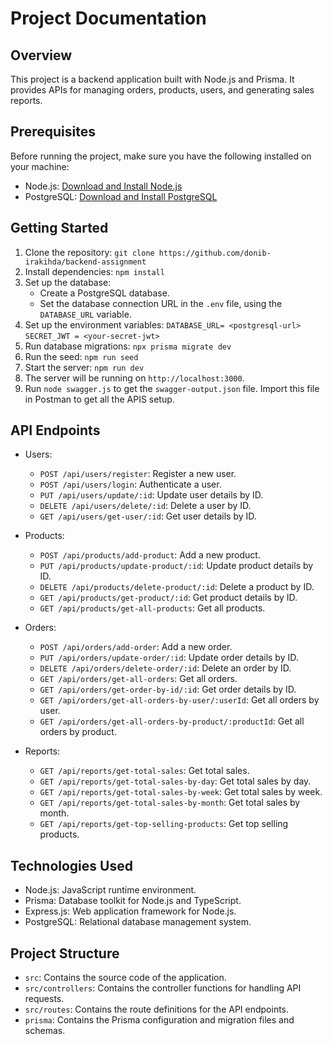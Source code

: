 # Project Documentation

## Overview

This project is a backend application built with Node.js and Prisma. It provides APIs for managing orders, products, users, and generating sales reports.

## Prerequisites

Before running the project, make sure you have the following installed on your machine:

- Node.js: [Download and Install Node.js](https://nodejs.org)
- PostgreSQL: [Download and Install PostgreSQL](https://www.postgresql.org)

## Getting Started

1. Clone the repository: `git clone https://github.com/donib-irakihda/backend-assignment`
2. Install dependencies: `npm install`
3. Set up the database:
   - Create a PostgreSQL database.
   - Set the database connection URL in the `.env` file, using the `DATABASE_URL` variable.
4. Set up the environment variables:
   `DATABASE_URL= <postgresql-url>`
   `SECRET_JWT = <your-secret-jwt>`
5. Run database migrations: `npx prisma migrate dev`
6. Run the seed: `npm run seed`
7. Start the server: `npm run dev`
8. The server will be running on `http://localhost:3000`.
9. Run `node swagger.js` to get the `swagger-output.json` file. Import this file in Postman to get all the APIS setup.

## API Endpoints

- Users:

  - `POST /api/users/register`: Register a new user.
  - `POST /api/users/login`: Authenticate a user.
  - `PUT /api/users/update/:id`: Update user details by ID.
  - `DELETE /api/users/delete/:id`: Delete a user by ID.
  - `GET /api/users/get-user/:id`: Get user details by ID.

- Products:

  - `POST /api/products/add-product`: Add a new product.
  - `PUT /api/products/update-product/:id`: Update product details by ID.
  - `DELETE /api/products/delete-product/:id`: Delete a product by ID.
  - `GET /api/products/get-product/:id`: Get product details by ID.
  - `GET /api/products/get-all-products`: Get all products.

- Orders:

  - `POST /api/orders/add-order`: Add a new order.
  - `PUT /api/orders/update-order/:id`: Update order details by ID.
  - `DELETE /api/orders/delete-order/:id`: Delete an order by ID.
  - `GET /api/orders/get-all-orders`: Get all orders.
  - `GET /api/orders/get-order-by-id/:id`: Get order details by ID.
  - `GET /api/orders/get-all-orders-by-user/:userId`: Get all orders by user.
  - `GET /api/orders/get-all-orders-by-product/:productId`: Get all orders by product.

- Reports:
  - `GET /api/reports/get-total-sales`: Get total sales.
  - `GET /api/reports/get-total-sales-by-day`: Get total sales by day.
  - `GET /api/reports/get-total-sales-by-week`: Get total sales by week.
  - `GET /api/reports/get-total-sales-by-month`: Get total sales by month.
  - `GET /api/reports/get-top-selling-products`: Get top selling products.

## Technologies Used

- Node.js: JavaScript runtime environment.
- Prisma: Database toolkit for Node.js and TypeScript.
- Express.js: Web application framework for Node.js.
- PostgreSQL: Relational database management system.

## Project Structure

- `src`: Contains the source code of the application.
- `src/controllers`: Contains the controller functions for handling API requests.
- `src/routes`: Contains the route definitions for the API endpoints.
- `prisma`: Contains the Prisma configuration and migration files and schemas.

